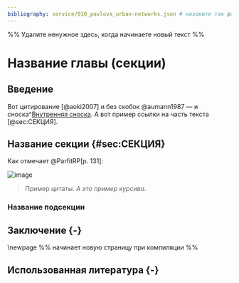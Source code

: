 ```yaml
---
bibliography: service/010_pavlova_urban-networks.json # назовите так файл с библиографией
---
```


%% Удалите ненужное здесь, когда начинаете новый текст %%

# Название главы (секции)

## Введение
Вот цитирование [@aoki2007] и без скобок @aumann1987 — и сноска^[Внутренняя сноска]. А вот пример ссылки на часть текста [@sec:СЕКЦИЯ].

## Название секции {#sec:СЕКЦИЯ}
Как отмечает @ParfitRP[p. 131]:

![image](test.jpeg)

> Пример цитаты. *А это пример курсива.*

### Название подсекции

## Заключение {-}
\newpage %% начинает новую страницу при компиляции %%

## Использованная литература {-}
[Внутренняя сноска]: Привет!